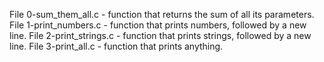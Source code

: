 File 0-sum_them_all.c - function that returns the sum of all its parameters.
File 1-print_numbers.c - function that prints numbers, followed by a new line.
File 2-print_strings.c - function that prints strings, followed by a new line.
File 3-print_all.c - function that prints anything.
